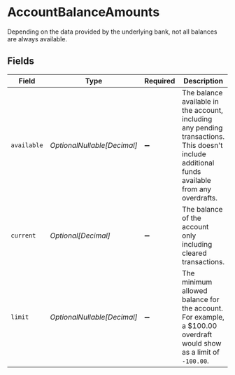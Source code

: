 # AccountBalanceAmounts

Depending on the data provided by the underlying bank, not all balances are always available.


## Fields

| Field                                                                                                                                          | Type                                                                                                                                           | Required                                                                                                                                       | Description                                                                                                                                    |
| ---------------------------------------------------------------------------------------------------------------------------------------------- | ---------------------------------------------------------------------------------------------------------------------------------------------- | ---------------------------------------------------------------------------------------------------------------------------------------------- | ---------------------------------------------------------------------------------------------------------------------------------------------- |
| `available`                                                                                                                                    | *OptionalNullable[Decimal]*                                                                                                                    | :heavy_minus_sign:                                                                                                                             | The balance available in the account, including any pending transactions. This doesn't include additional funds available from any overdrafts. |
| `current`                                                                                                                                      | *Optional[Decimal]*                                                                                                                            | :heavy_minus_sign:                                                                                                                             | The balance of the account only including cleared transactions.                                                                                |
| `limit`                                                                                                                                        | *OptionalNullable[Decimal]*                                                                                                                    | :heavy_minus_sign:                                                                                                                             | The minimum allowed balance for the account. For example, a $100.00 overdraft would show as a limit of `-100.00`.                              |